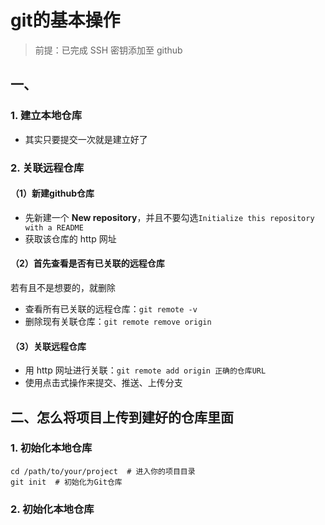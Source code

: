 # git的基本操作
>前提：已完成 SSH 密钥添加至 github

## 一、
### 1. 建立本地仓库
- 其实只要提交一次就是建立好了

### 2. 关联远程仓库
#### （1）新建github仓库
- 先新建一个 **New repository**，并且不要勾选`Initialize this repository with a README`
- 获取该仓库的 http 网址
#### （2）首先查看是否有已关联的远程仓库
若有且不是想要的，就删除
- 查看所有已关联的远程仓库：``git remote -v``
- 删除现有关联仓库：``git remote remove origin``
#### （3）关联远程仓库
- 用 http 网址进行关联：`git remote add origin 正确的仓库URL`
- 使用点击式操作来提交、推送、上传分支

## 二、怎么将项目上传到建好的仓库里面
### 1. 初始化本地仓库
```git
cd /path/to/your/project  # 进入你的项目目录
git init  # 初始化为Git仓库
```
### 2. 初始化本地仓库
<!--stackedit_data:
eyJoaXN0b3J5IjpbLTIxNDI4OTk2NzIsLTk3MjQ1Mjk1XX0=
-->